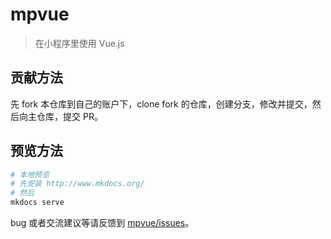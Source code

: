 # mpvue
>在小程序里使用 Vue.js

## 贡献方法

先 fork 本仓库到自己的账户下，clone fork 的仓库，创建分支，修改并提交，然后向主仓库，提交 PR。

## 预览方法

``` bash
# 本地预览
# 先安装 http://www.mkdocs.org/
# 然后
mkdocs serve

```

bug 或者交流建议等请反馈到 [mpvue/issues](https://github.com/Meituan-Dianping/mpvue/issues)。


